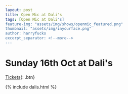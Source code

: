 ```yaml
---
layout: post
title: Open Mic at Dali's
tags: [Open Mic at Dali's]
feature-img: "assets/img/shows/openmic_featured.png"
thumbnail: "assets/img/inyourface.png"
author: harryfucks
excerpt_separator: <!--more-->
---
```


# Sunday 16th Oct at Dali's

[Tickets](https://bit.ly/iyf161022){: .btn}

{% include dalis.html %}
